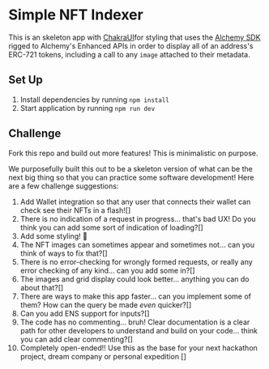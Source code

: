 # Simple NFT Indexer

This is an skeleton app with [ChakraUI](https://chakra-ui.com/)for styling that uses the [Alchemy SDK](https://www.alchemy.com/sdk) rigged to Alchemy's Enhanced APIs in order to display all of an address's ERC-721 tokens, including a call to any `image` attached to their metadata.

## Set Up

1. Install dependencies by running `npm install`
2. Start application by running `npm run dev`

## Challenge

Fork this repo and build out more features! This is minimalistic on purpose.

We purposefully built this out to be a skeleton version of what can be the next big thing so that you can practice some software development! Here are a few challenge suggestions:

1. Add Wallet integration so that any user that connects their wallet can check see their NFTs in a flash![]
2. There is no indication of a request in progress... that's bad UX! Do you think you can add some sort of indication of loading?[]
3. Add some styling! 🎨
4. The NFT images can sometimes appear and sometimes not... can you think of ways to fix that?[]
5. There is no error-checking for wrongly formed requests, or really any error checking of any kind... can you add some in?[]
6. The images and grid display could look better... anything you can do about that?[]
7. There are ways to make this app faster... can you implement some of them? How can the query be made _even_ quicker?[]
8. Can you add ENS support for inputs?[]
9. The code has no commenting... bruh! Clear documentation is a clear path for other developers to understand and build on your code... think you can add clear commenting?[]
10. Completely open-ended!! Use this as the base for your next hackathon project, dream company or personal expedition []
